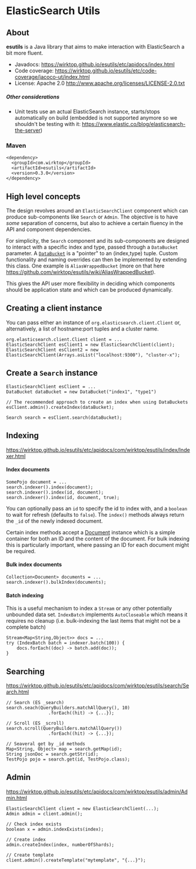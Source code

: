 # ElasticSearch Utils

## About
**esutils** is a Java library that aims to make interaction with ElasticSearch a bit more fluent.
* Javadocs: https://wirktop.github.io/esutils/etc/apidocs/index.html 
* Code coverage: https://wirktop.github.io/esutils/etc/code-coverage/jacoco-ut/index.html
* License: Apache 2.0 http://www.apache.org/licenses/LICENSE-2.0.txt

##### Other considerations
* Unit tests use an actual ElasticSearch instance, starts/stops automatically on build (embedded is not supported anymore so we shouldn't be testing with it: https://www.elastic.co/blog/elasticsearch-the-server)

### Maven

```
<dependency>
  <groupId>com.wirktop</groupId>
  <artifactId>esutils</artifactId>
  <version>0.3.0</version>
</dependency>
```

## High level concepts
The design revolves around an `ElasticSearchClient` component which can produce sub-components like `Search` or `Admin`.
The objective is to have _some_ separation of concerns, but also to achieve a certain fluency in the API and component dependencies.

For simplicity, the `Search` component and its sub-components are designed to interact with a specific index and type, passed through
a `DataBucket` parameter. A [`DataBucket`](https://wirktop.github.io/esutils/etc/apidocs/com/wirktop/esutils/DataBucket.html) is a "pointer" to an (index,type) tuple. Custom functionality and naming overrides 
can then be implemented by extending this class. One example is `AliasWrappedBucket` (more on that here https://github.com/wirktop/esutils/wiki/AliasWrappedBucket).

This gives the API user more flexibility in deciding which components should be application state and which can be produced dynamically.

## Creating a client instance
You can pass either an instance of `org.elasticsearch.client.Client` or, alternatively, a list of hostname:port tuples and a cluster name. 
```
org.elasticsearch.client.Client client = ...
ElasticSearchClient esClient1 = new ElasticSearchClient(client);
ElasticSearchClient esClient2 = new ElasticSearchClient(Arrays.asList("localhost:9300"), "cluster-x");
```

## Create a `Search` instance
```
ElasticSearchClient esClient = ...
DataBucket dataBucket = new DataBucket("index1", "type1")

// The recommended approach to create an index when using DataBuckets 
esClient.admin().createIndex(dataBucket);

Search search = esClient.search(dataBucket); 
```

## Indexing
https://wirktop.github.io/esutils/etc/apidocs/com/wirktop/esutils/index/Indexer.html
#### Index documents
```
SomePojo document = ...
search.indexer().index(document);
search.indexer().index(id, document);
search.indexer().index(id, document, true);
```
You can optionally pass an `id` to specify the id to index with, and a `boolean` to wait for refresh (defaults to `false`).
The `index()` methods always return the `_id` of the newly indexed document.

Certain index methods accept a [Document](https://wirktop.github.io/esutils/etc/apidocs/com/wirktop/esutils/Document.html) instance which is a simple container 
for both an ID and the content of the document. For bulk indexing this is particularly important, where passing an ID for each document might be required.

#### Bulk index documents
```
Collection<Document> documents = ...
search.indexer().bulkIndex(documents);
```

#### Batch indexing
This is a useful mechanism to index a `Stream` or any other potentially unbounded data set.
`IndexBatch` implements `AutoCloseable` which means it requires no cleanup (i.e. bulk-indexing the last items that might not be a complete batch) 
```
Stream<Map<String,Object>> docs = ...
try (IndexBatch batch = indexer.batch(100)) {
    docs.forEach((doc) -> batch.add(doc));
}
```

## Searching
https://wirktop.github.io/esutils/etc/apidocs/com/wirktop/esutils/search/Search.html
```
// Search (ES _search)
search.seach(QueryBuilders.matchAllQuery(), 10)
                .forEach((hit) -> {...});
                
// Scroll (ES _scroll)
search.scroll(QueryBuilders.matchAllQuery())
                .forEach((hit) -> {...});

// Seaveral get by _id methods
Map<String, Object> map = search.getMap(id);
String jsonDoc = search.getStr(id);
TestPojo pojo = search.get(id, TestPojo.class);
```

## Admin
https://wirktop.github.io/esutils/etc/apidocs/com/wirktop/esutils/admin/Admin.html
```
ElasticSearchClient client = new ElasticSearchClient(...);
Admin admin = client.admin();

// Check index exists
boolean x = admin.indexExists(index);

// Create index
admin.createIndex(index, numberOfShards);

// Create template
client.admin().createTemplate("mytemplate", "{...}");
```
